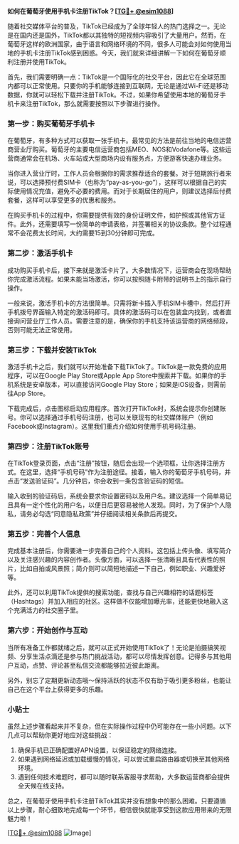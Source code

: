**如何在葡萄牙使用手机卡注册TikTok？[[TG💪+ @esim1088](https://t.me/s/esim1088)]**

随着社交媒体平台的普及，TikTok已经成为了全球年轻人的热门选择之一。无论是在国内还是国外，TikTok都以其独特的短视频内容吸引了大量用户。然而，在葡萄牙这样的欧洲国家，由于语言和网络环境的不同，很多人可能会对如何使用当地的手机卡注册TikTok感到困惑。今天，我们就来详细讲解一下如何在葡萄牙顺利注册并使用TikTok。

首先，我们需要明确一点：TikTok是一个国际化的社交平台，因此它在全球范围内都可以正常使用。只要你的手机能够连接到互联网，无论是通过Wi-Fi还是移动数据，你就可以轻松下载并注册TikTok。不过，如果你希望使用本地的葡萄牙手机卡来注册TikTok，那么就需要按照以下步骤进行操作。

### 第一步：购买葡萄牙手机卡

在葡萄牙，有多种方式可以获取一张手机卡。最常见的方法是前往当地的电信运营商营业厅购买。葡萄牙的主要电信运营商包括MEO、NOS和Vodafone等。这些运营商通常会在机场、火车站或大型商场内设有服务点，方便游客快速办理业务。

当你进入营业厅时，工作人员会根据你的需求推荐适合的套餐。对于短期旅行者来说，可以选择预付费SIM卡（也称为“pay-as-you-go”），这样可以根据自己的实际使用情况充值，避免不必要的费用。而对于长期居住的用户，则建议选择后付费套餐，这样可以享受更多的优惠和服务。

在购买手机卡的过程中，你需要提供有效的身份证明文件，如护照或其他官方证件。此外，还需要填写一份简单的申请表格，并签署相关的协议条款。整个过程通常不会花费太长时间，大约需要15到30分钟即可完成。

### 第二步：激活手机卡

成功购买手机卡后，接下来就是激活卡片了。大多数情况下，运营商会在现场帮助你完成激活流程。如果未能当场激活，你可以按照随卡附带的说明书上的指示自行操作。

一般来说，激活手机卡的方法很简单。只需将新卡插入手机SIM卡槽中，然后打开手机拨号界面输入特定的激活码即可。具体的激活码可以在包装盒内找到，或者直接询问营业厅工作人员。需要注意的是，确保你的手机支持该运营商的网络频段，否则可能无法正常使用。

### 第三步：下载并安装TikTok

激活手机卡之后，我们就可以开始准备下载TikTok了。TikTok是一款免费的应用程序，可以在Google Play Store或Apple App Store中搜索并下载。如果你的手机系统是安卓版本，可以直接访问Google Play Store；如果是iOS设备，则需前往App Store。

下载完成后，点击图标启动应用程序。首次打开TikTok时，系统会提示你创建账号。你可以选择通过手机号码注册，也可以关联现有的社交媒体账户（例如Facebook或Instagram）。这里我们重点介绍如何使用手机号码注册。

### 第四步：注册TikTok账号

在TikTok登录页面，点击“注册”按钮，随后会出现一个选项框，让你选择注册方式。在这里，选择“手机号码”作为注册途径。接着，输入你的葡萄牙手机号码，并点击“发送验证码”。几分钟后，你会收到一条包含验证码的短信。

输入收到的验证码后，系统会要求你设置密码以及用户名。建议选择一个简单易记且具有一定个性化的用户名，以便日后更容易被他人发现。同时，为了保护个人隐私，请务必勾选“同意隐私政策”并仔细阅读相关条款后再提交。

### 第五步：完善个人信息

完成基本注册后，你需要进一步完善自己的个人资料。这包括上传头像、填写简介以及关注感兴趣的内容创作者。头像方面，可以选择一张清晰且具有代表性的照片，比如自拍或风景照；简介则可以简短地描述一下自己，例如职业、兴趣爱好等。

此外，还可以利用TikTok提供的搜索功能，查找与自己兴趣相符的话题标签（Hashtags）并加入相应的社区。这样做不仅能增加曝光率，还能更快地融入这个充满活力的社交圈子里。

### 第六步：开始创作与互动

当所有准备工作都就绪之后，就可以正式开始使用TikTok了！无论是拍摄搞笑视频、分享生活点滴还是参与热门挑战活动，都可以尽情发挥创意。记得多与其他用户互动，点赞、评论甚至私信交流都能够拉近彼此距离。

另外，别忘了定期更新动态哦～保持活跃的状态不仅有助于吸引更多粉丝，也能让自己在这个平台上获得更多的乐趣。

### 小贴士

虽然上述步骤看起来并不复杂，但在实际操作过程中仍可能存在一些小问题。以下几点可以帮助你更好地应对这些挑战：

1. 确保手机已正确配置好APN设置，以保证稳定的网络连接。
2. 如果遇到网络延迟或加载缓慢的情况，可以尝试重启路由器或切换至其他网络环境。
3. 遇到任何技术难题时，都可以随时联系客服寻求帮助，大多数运营商都会提供全天候在线支持。

总之，在葡萄牙使用手机卡注册TikTok其实并没有想象中的那么困难。只要遵循以上步骤，耐心细致地完成每一个环节，相信很快就能享受到这款应用带来的无限魅力啦！

[[TG💪+ @esim1088](https://t.me/s/esim1088) ![Image](https://i.postimg.cc/4NQfJmqS/Snipaste-2025-05-13-00-14-12.png)]